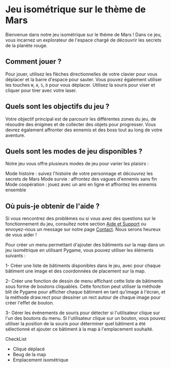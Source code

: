 # Jeu isométrique sur le thème de Mars

Bienvenue dans notre jeu isométrique sur le thème de Mars ! Dans ce jeu, vous incarnez un explorateur de l'espace chargé de découvrir les secrets de la planète rouge.

## Comment jouer ?
Pour jouer, utilisez les flèches directionnelles de votre clavier pour vous déplacer et la barre d'espace pour sauter. Vous pouvez également utiliser les touches `W`, `A`, `S`, `D` pour vous déplacer. Utilisez la souris pour viser et cliquer pour tirer avec votre laser.

## Quels sont les objectifs du jeu ?
Votre objectif principal est de parcourir les différentes zones du jeu, de résoudre des énigmes et de collecter des objets pour progresser. Vous devrez également affronter des ennemis et des boss tout au long de votre aventure.

## Quels sont les modes de jeu disponibles ?
Notre jeu vous offre plusieurs modes de jeu pour varier les plaisirs :

Mode histoire : suivez l'histoire de votre personnage et découvrez les secrets de Mars
Mode survie : affrontez des vagues d'ennemis sans fin
Mode coopération : jouez avec un ami en ligne et affrontez les ennemis ensemble

## Où puis-je obtenir de l'aide ?
Si vous rencontrez des problèmes ou si vous avez des questions sur le fonctionnement du jeu, consultez notre section [Aide et Support](https://www.youtube.com/watch?v=keyRM3h_7tk) ou envoyez-nous un message sur notre page [Contact](https://www.youtube.com/shorts/nGp_2ZAUWOs). Nous serons heureux de vous aider !



Pour créer un menu permettant d'ajouter des bâtiments sur la map dans un jeu isométrique en utilisant Pygame, vous pouvez utiliser les éléments suivants :

1- Créer une liste de bâtiments disponibles dans le jeu, avec pour chaque bâtiment une image et des coordonnées de placement sur la map.

2- Créer une fonction de dessin de menu affichant cette liste de bâtiments sous forme de boutons cliquables. Cette fonction peut utiliser la méthode blit de Pygame pour afficher chaque bâtiment en tant qu'image à l'écran, et la méthode draw.rect pour dessiner un rect autour de chaque image pour créer l'effet de bouton.

3- Gérer les événements de souris pour détecter si l'utilisateur clique sur l'un des boutons du menu. Si l'utilisateur clique sur un bouton, vous pouvez utiliser la position de la souris pour déterminer quel bâtiment a été sélectionné et ajouter ce bâtiment à la map à l'emplacement souhaité.


CheckList

- Cliqué déplacé
- Beug de la map
- Emplacement isométrique
